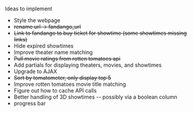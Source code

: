 Ideas to implement

- Style the webpage
- ~~rename url -> fandango_url~~
- ~~Link to fandango to buy ticket for showtime (some showtimes missing links)~~
- Hide expired showtimes
- Improve theater name matching
- ~~Pull movie ratings from rotten tomatoes api~~
- Add partials for displaying theaters, movies, and showtimes
- Upgrade to AJAX
- ~~Sort by tomatometer, only display top 5~~
- Improve rotten tomatoes movie title matching
- Figure out how to cache API calls
- Better handling of 3D showtimes -- possibly via a boolean column
- progress bar